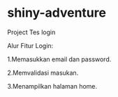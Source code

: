 # shiny-adventure
Project Tes login

Alur Fitur Login:

1.Memasukkan email dan password.

2.Memvalidasi masukan.

3.Menampilkan halaman home.
